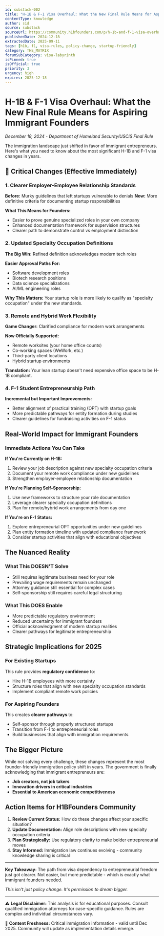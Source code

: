 ```yaml
---
id: substack-002
title: "H-1B & F-1 Visa Overhaul: What the New Final Rule Means for Aspiring Immigrant Founders"
contentType: knowledge
author: sid
source: substack
sourceUrl: https://community.h1bfounders.com/p/h-1b-and-f-1-visa-overhaul-what-the
publishedDate: 2024-12-18
extractedDate: 2025-09-11
tags: [h1b, f1, visa-rules, policy-change, startup-friendly]
category: THE_MATRIX
forumSubCategory: visa-labyrinth
isPinned: true
isOfficial: true
priority: 3
urgency: high
expires: 2025-12-18
---
```


# H-1B & F-1 Visa Overhaul: What the New Final Rule Means for Aspiring Immigrant Founders

*December 18, 2024 - Department of Homeland Security/USCIS Final Rule*

The immigration landscape just shifted in favor of immigrant entrepreneurs. Here's what you need to know about the most significant H-1B and F-1 visa changes in years.

## 🚨 Critical Changes (Effective Immediately)

### 1. Clearer Employer-Employee Relationship Standards

**Before:** Murky guidelines that left startups vulnerable to denials
**Now:** More definitive criteria for documenting startup responsibilities

**What This Means for Founders:**
- Easier to prove genuine specialized roles in your own company
- Enhanced documentation framework for supervision structures  
- Clearer path to demonstrate control vs employment distinction

### 2. Updated Specialty Occupation Definitions

**The Big Win:** Refined definition acknowledges modern tech roles

**Easier Approval Paths For:**
- Software development roles
- Biotech research positions
- Data science specializations
- AI/ML engineering roles

**Why This Matters:** Your startup role is more likely to qualify as "specialty occupation" under the new standards.

### 3. Remote and Hybrid Work Flexibility

**Game Changer:** Clarified compliance for modern work arrangements

**Now Officially Supported:**
- Remote worksites (your home office counts)
- Co-working spaces (WeWork, etc.)
- Third-party client locations
- Hybrid startup environments

**Translation:** Your lean startup doesn't need expensive office space to be H-1B compliant.

### 4. F-1 Student Entrepreneurship Path

**Incremental but Important Improvements:**
- Better alignment of practical training (OPT) with startup goals
- More predictable pathways for entity formation during studies
- Clearer guidelines for fundraising activities on F-1 status

## Real-World Impact for Immigrant Founders

### Immediate Actions You Can Take

**If You're Currently on H-1B:**
1. Review your job description against new specialty occupation criteria
2. Document your remote work compliance under new guidelines
3. Strengthen employer-employee relationship documentation

**If You're Planning Self-Sponsorship:**
1. Use new frameworks to structure your role documentation
2. Leverage clearer specialty occupation definitions
3. Plan for remote/hybrid work arrangements from day one

**If You're on F-1 Status:**
1. Explore entrepreneurial OPT opportunities under new guidelines
2. Plan entity formation timeline with updated compliance framework
3. Consider startup activities that align with educational objectives

## The Nuanced Reality

### What This DOESN'T Solve
- Still requires legitimate business need for your role
- Prevailing wage requirements remain unchanged
- Attorney guidance still essential for complex cases
- Self-sponsorship still requires careful legal structuring

### What This DOES Enable
- More predictable regulatory environment
- Reduced uncertainty for immigrant founders
- Official acknowledgment of modern startup realities
- Clearer pathways for legitimate entrepreneurship

## Strategic Implications for 2025

### For Existing Startups
This rule provides **regulatory confidence** to:
- Hire H-1B employees with more certainty
- Structure roles that align with new specialty occupation standards
- Implement compliant remote work policies

### For Aspiring Founders
This creates **clearer pathways** to:
- Self-sponsor through properly structured startups
- Transition from F-1 to entrepreneurial roles
- Build businesses that align with immigration requirements

## The Bigger Picture

While not solving every challenge, these changes represent the most founder-friendly immigration policy shift in years. The government is finally acknowledging that immigrant entrepreneurs are:

- **Job creators, not job takers**
- **Innovation drivers in critical industries**  
- **Essential to American economic competitiveness**

## Action Items for H1BFounders Community

1. **Review Current Status:** How do these changes affect your specific situation?
2. **Update Documentation:** Align role descriptions with new specialty occupation criteria
3. **Plan Strategically:** Use regulatory clarity to make bolder entrepreneurial moves
4. **Stay Informed:** Immigration law continues evolving - community knowledge sharing is critical

---

**Key Takeaway:** The path from visa dependency to entrepreneurial freedom just got clearer. Not easier, but more predictable - which is exactly what immigrant founders needed.

*This isn't just policy change. It's permission to dream bigger.*

---

⚠️ **Legal Disclaimer:** This analysis is for educational purposes. Consult qualified immigration attorneys for case-specific guidance. Rules are complex and individual circumstances vary.

📅 **Content Freshness:** Critical immigration information - valid until Dec 2025. Community will update as implementation details emerge.